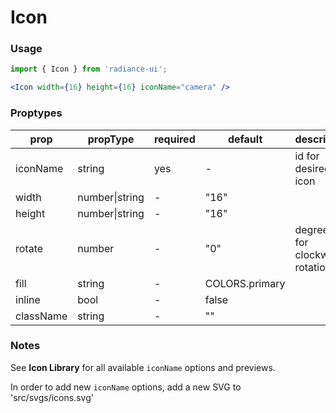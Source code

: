 # Icon
### Usage

```jsx
import { Icon } from 'radiance-ui';

<Icon width={16} height={16} iconName="camera" />
```

<!-- STORY -->

### Proptypes
| prop      | propType           | required | default        | description                       |
|-----------|--------------------|----------|----------------|-----------------------------------|
| iconName  | string             | yes      | -              | id for desired icon               |
| width     | number&#124;string | -        | "16"           |                                   |
| height    | number&#124;string | -        | "16"           |                                   |
| rotate    | number             | -        | "0"            | degrees to for clockwise rotation |
| fill      | string             | -        | COLORS.primary |                                   |
| inline    | bool               | -        | false          |                                   |
| className | string             | -        | ""             |                                   |

### Notes
See **Icon Library** for all available `iconName` options and previews.

In order to add new `iconName` options, add a new SVG to
'src/svgs/icons.svg'

